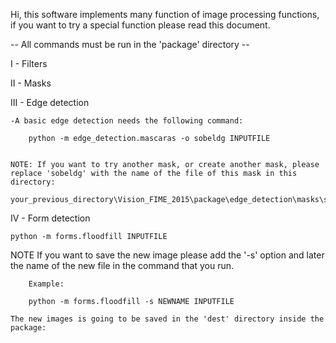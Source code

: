 Hi, this software implements many function of image processing functions, if you want to try a special function please read this document.

-- All commands must be run in the 'package' directory --

I - Filters

II - Masks

III - Edge detection

	-A basic edge detection needs the following command:

		python -m edge_detection.mascaras -o sobeldg INPUTFILE
		
		
	NOTE: If you want to try another mask, or create another mask, please replace 'sobeldg' with the name of the file of this mask in this directory: 
			your_previous_directory\Vision_FIME_2015\package\edge_detection\masks\special
			
IV - Form detection

	python -m forms.floodfill INPUTFILE
	
NOTE
	If you want to save the new image please add the '-s' option and later the name of the new file in the command that you run.

		Example:
		
		python -m forms.floodfill -s NEWNAME INPUTFILE
		
	The new images is going to be saved in the 'dest' directory inside the package:
